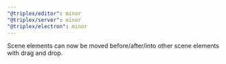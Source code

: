 ```yaml
---
"@triplex/editor": minor
"@triplex/server": minor
"@triplex/electron": minor
---
```


Scene elements can now be moved before/after/into other scene elements with drag
and drop.
